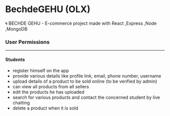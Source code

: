 # BechdeGEHU (OLX)
🌀 BECHDE GEHU - E-commerce project made with React ,Express ,Node ,MongoDB

### User Permissions
---

#### Students
* register himself on the app
* provide various details like  profile link, email, phone number, username
* upload details of a product to be sold online (to be verified by admin)
* can view all products from all sellers
* edit the products he has uploaded
* search for various products and contact the concerned student by live chatting 
* delete a product when it is sold

